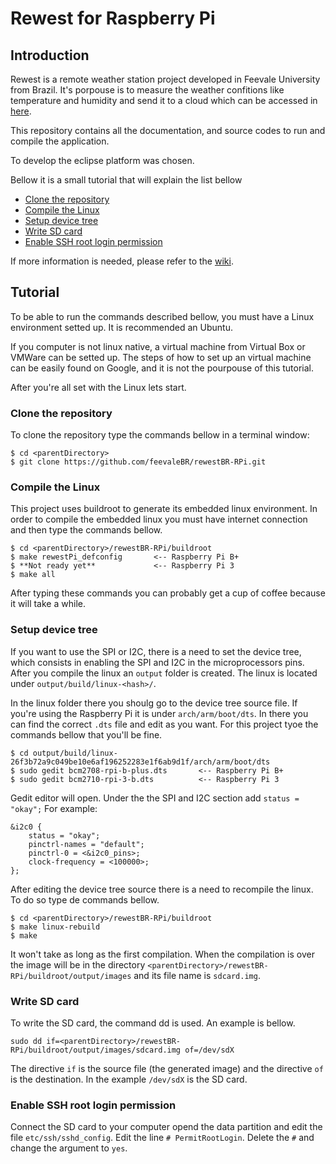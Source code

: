 # Rewest for Raspberry Pi
## Introduction
Rewest is a remote weather station project developed in Feevale University from Brazil. It's porpouse is to measure the weather confitions like temperature and humidity and send it to a cloud which can be accessed in [here]().

This repository contains all the documentation, and source codes to run and compile the application.

To develop the eclipse platform was chosen.

Bellow it is a small tutorial that will explain the list bellow
  - [Clone the repository](#clone-the-repository)
  - [Compile the Linux](#compile-the-linux)
  - [Setup device tree](#setup-device-tree)
  - [Write SD card](#write-sd-card)
  - [Enable SSH root login permission](#enable-SSH-root-login-permission)

If more information is needed, please refer to the [wiki](https://github.com/feevaleBR/rewestBR-RPi/wiki).

## Tutorial
  To be able to run the commands described bellow, you must have a Linux environment setted up. It is recommended an Ubuntu.
  
  If you computer is not linux native, a virtual machine from Virtual Box or VMWare can be setted up. The steps of how to set up an virtual machine can be easily found on Google, and it is not the pourpouse of this tutorial.
  
  After you're all set with the Linux lets start.
  
### Clone the repository
  To clone the repository type the commands bellow in a terminal window:
  
    $ cd <parentDirectory>
    $ git clone https://github.com/feevaleBR/rewestBR-RPi.git
  
### Compile the Linux
  This project uses buildroot to generate its embedded linux environment. In order to compile the embedded linux you must have internet connection and then type the commands bellow.
  
    $ cd <parentDirectory>/rewestBR-RPi/buildroot
    $ make rewestPi_defconfig       <-- Raspberry Pi B+ 
    $ **Not ready yet**             <-- Raspberry Pi 3
    $ make all

  After typing these commands you can probably get a cup of coffee because it will take a while.

### Setup device tree
  If you want to use the SPI or I2C, there is a need to set the device tree, which consists in enabling the SPI and I2C in the microprocessors pins. After you compile the linux an `output` folder is created. The linux is located under `output/build/linux-<hash>/`.

  In the linux folder there you shoulg go to the device tree source file.  If you're using the Raspberry Pi it is under `arch/arm/boot/dts`. In there you can find the correct `.dts` file and edit as you want. For this project tyoe the commands bellow that you'll be fine.

    $ cd output/build/linux-26f3b72a9c049be10e6af196252283e1f6ab9d1f/arch/arm/boot/dts
    $ sudo gedit bcm2708-rpi-b-plus.dts       <-- Raspberry Pi B+
    $ sudo gedit bcm2710-rpi-3-b.dts          <-- Raspberry Pi 3

  Gedit editor will open. Under the the SPI and I2C section add `status = "okay";` For example:

    &i2c0 {
        status = "okay";
        pinctrl-names = "default";
        pinctrl-0 = <&i2c0_pins>;
        clock-frequency = <100000>;
    };

  After editing the device tree source there is a need to recompile the linux. To do so type de commands bellow.

    $ cd <parentDirectory>/rewestBR-RPi/buildroot
    $ make linux-rebuild
    $ make
    
  It won't take as long as the first compilation. When the compilation is over the image will be in the directory `<parentDirectory>/rewestBR-RPi/buildroot/output/images` and its file name is `sdcard.img`.

### Write SD card
  To write the SD card, the command dd is used. An example is bellow.
  
    sudo dd if=<parentDirectory>/rewestBR-RPi/buildroot/output/images/sdcard.img of=/dev/sdX
  
  The directive `if` is the source file (the generated image) and the directive `of` is the destination. In the example `/dev/sdX` is the SD card.

### Enable SSH root login permission
  Connect the SD card to your computer opend the data partition and edit the file `etc/ssh/sshd_config`. Edit the line `# PermitRootLogin`. Delete the `#` and change the argument to `yes`.

